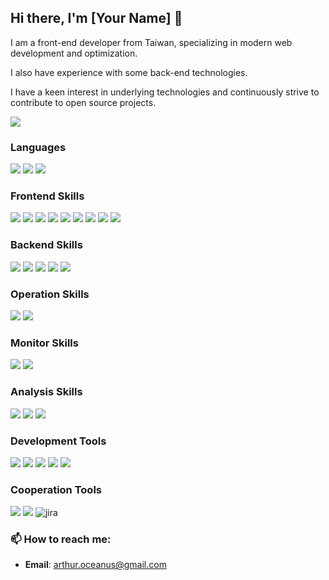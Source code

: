 ## Hi there, I'm [Your Name] 👋

I am a front-end developer from Taiwan, specializing in modern web development and optimization.

I also have experience with some back-end technologies. 

I have a keen interest in underlying technologies and continuously strive to contribute to open source projects.


<a href="https://profile-fxfwhmre4-arthur-mountain.vercel.app/home">
  <img src="https://skillicons.dev/icons?i=ts,react,next,tailwind,nodejs,go,docker" />
</a>


### Languages

![](https://img.shields.io/badge/-Typescript-3178C6?style=for-the-badge&logo=typescript&logoColor=white)
![](https://img.shields.io/badge/-Node.js-339933?style=for-the-badge&logo=node.js&logoColor=white)
![](https://img.shields.io/badge/-Golang-00ADD8?style=for-the-badge&logo=go&logoColor=white)
<!-- 
![](https://img.shields.io/badge/-Lua-2C2D72?style=for-the-badge&logo=lua&logoColor=white)
![](https://img.shields.io/badge/-Haskell-5D4F85?style=for-the-badge&logo=haskell&logoColor=white)
![](https://img.shields.io/badge/-Kotlin-0095D5?style=for-the-badge&logo=kotlin&logoColor=white) 
![](https://img.shields.io/badge/-Java-007396?style=for-the-badge&logo=java&logoColor=white)
![](https://img.shields.io/badge/-YAML-000000?style=for-the-badge&logo=yaml&logoColor=white)
-->


### Frontend Skills

![](https://img.shields.io/badge/-React-61DAFB?style=for-the-badge&logo=react&logoColor=white)
![](https://img.shields.io/badge/-Next.js-000000?style=for-the-badge&logo=next.js&logoColor=white)
![](https://img.shields.io/badge/-PageSpeed%20Insights-4285F4?style=for-the-badge&logo=google&logoColor=white)
![](https://img.shields.io/badge/-Google%20Search%20Console-4285F4?style=for-the-badge&logo=google-search-console&logoColor=white)
![](https://img.shields.io/badge/-Web%20Vitals-4285F4?style=for-the-badge&logo=google&logoColor=white)
![](https://img.shields.io/badge/-React%20Native-61DAFB?style=for-the-badge&logo=react&logoColor=white)
![](https://img.shields.io/badge/-Webpack-8DD6F9?style=for-the-badge&logo=webpack&logoColor=white)
![](https://img.shields.io/badge/-Babel-F9DC3E?style=for-the-badge&logo=babel&logoColor=white)
![](https://img.shields.io/badge/-Tailwind%20CSS-38B2AC?style=for-the-badge&logo=tailwind-css&logoColor=white)
<!--
![](https://img.shields.io/badge/-ESLint-4B32C3?style=for-the-badge&logo=eslint&logoColor=white)
![](https://img.shields.io/badge/-Prettier-F7B93E?style=for-the-badge&logo=prettier&logoColor=white)
![](https://img.shields.io/badge/-Nx-143055?style=for-the-badge&logo=nx&logoColor=white)
![](https://img.shields.io/badge/-Sass-CC6699?style=for-the-badge&logo=sass&logoColor=white)
-->

### Backend Skills

![](https://img.shields.io/badge/-Express-000000?style=for-the-badge&logo=express&logoColor=white)
![](https://img.shields.io/badge/-Gin-00ADD8?style=for-the-badge&logo=go&logoColor=white)
![](https://img.shields.io/badge/-PostgreSQL-336791?style=for-the-badge&logo=postgresql&logoColor=white)
![](https://img.shields.io/badge/-Cloud%20SQL-4285F4?style=for-the-badge&logo=google-cloud&logoColor=white)
![](https://img.shields.io/badge/-Redis-DC382D?style=for-the-badge&logo=redis&logoColor=white)
<!--
![](https://img.shields.io/badge/-MySQL-4479A1?style=for-the-badge&logo=mysql&logoColor=white)
![](https://img.shields.io/badge/-MongoDB-47A248?style=for-the-badge&logo=mongodb&logoColor=white)
-->

### Operation Skills

![](https://img.shields.io/badge/-Github%20Actions-2088FF?style=for-the-badge&logo=github%20actions&logoColor=white)
![](https://img.shields.io/badge/-Docker-2496ED?style=for-the-badge&logo=docker&logoColor=white)

### Monitor Skills

![](https://img.shields.io/badge/-Sentry-362D59?style=for-the-badge&logo=sentry&logoColor=white)
![](https://img.shields.io/badge/-GCP%20Log-4285F4?style=for-the-badge&logo=google-cloud&logoColor=white)

### Analysis Skills

![](https://img.shields.io/badge/-Google%20Tag-246FDB?style=for-the-badge&logo=google-tag-manager&logoColor=white)
![](https://img.shields.io/badge/-Facebook%20Pixel-1877F2?style=for-the-badge&logo=facebook&logoColor=white)
![](https://img.shields.io/badge/-Dcard-0052CC?style=for-the-badge&logo=dcard&logoColor=white)

### Development Tools

![](https://img.shields.io/badge/-Neovim-57A143?style=for-the-badge&logo=neovim&logoColor=white)
![](https://img.shields.io/badge/-tmux-1BB91F?style=for-the-badge&logo=tmux&logoColor=white)
![](https://img.shields.io/badge/-Git-F05032?style=for-the-badge&logo=git&logoColor=white)
![](https://img.shields.io/badge/-GitHub-181717?style=for-the-badge&logo=github&logoColor=white)
![](https://img.shields.io/badge/-VSCode-007ACC?style=for-the-badge&logo=visual-studio-code&logoColor=white)

### Cooperation Tools

![](https://img.shields.io/badge/-ClickUp-7B68EE?style=for-the-badge&logo=clickup&logoColor=white)
![](https://img.shields.io/badge/-Notion-000000?style=for-the-badge&logo=notion&logoColor=white)
![jira](https://img.shields.io/badge/-Jira-0052CC?style=for-the-badge&logo=jira&logoColor=white)


### 📫 How to reach me:
- **Email**: arthur.oceanus@gmail.com
